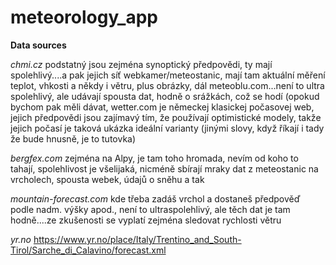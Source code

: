 # meteorology_app

**Data sources**

*chmi.cz*
podstatný jsou zejména synoptický předpovědi, ty mají spolehlivý....a pak jejich síť webkamer/meteostanic, mají tam aktuální měření teplot, vhkosti a někdy i větru, plus obrázky, dál meteoblu.com...není to ultra spolehlivý, ale udávají spousta dat, hodně o srážkách, což se hodí (opokud bychom pak měli dávat, wetter.com je německej klasickej počasovej web, jejich předpovědi jsou zajímavý tím, že používají optimistické modely, takže jejich počasí je taková ukázka ideální varianty (jinými slovy, když říkají i tady že bude hnusně, je to tutovka)


*bergfex.com* 
zejména na Alpy, je tam toho hromada, nevím od koho to tahají, spolehlivost je všelijaká, nicméně sbírají mraky dat z meteostanic na vrcholech, spousta webek, údajů o sněhu a tak

*mountain-forecast.com*
kde třeba zadáš vrchol a dostaneš předpověď podle nadm. výšky apod., není to ultraspolehlivý, ale těch dat je tam hodně....ze zkušenosti se vyplatí zejména sledovat rychlosti větru

*yr.no*
https://www.yr.no/place/Italy/Trentino_and_South-Tirol/Sarche_di_Calavino/forecast.xml
